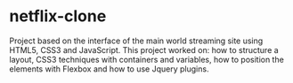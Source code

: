 # netflix-clone
Project based on the interface of the main world streaming site using HTML5, CSS3 and JavaScript. This project worked on: how to structure a layout, CSS3 techniques with containers and variables, how to position the elements with Flexbox and how to use Jquery plugins.
